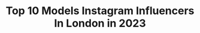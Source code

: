 ---
title: Top 10 Models Instagram Influencers In London in 2023
description: >-
  Find top models Instagram influencers in London in 2023. Most popular hashtags: #model #mood #ootd.
platform: Instagram
hits: 723
text_top: Analyze the most popular Instagram influencers on inBeat.
text_bottom: Our platform holds 723 Instagram influencers like this in London, United Kingdom for you to work with.
profiles:
  - username: "joachimgerngross3"
    fullname: >-
      Joachim Gerngroß
    bio: >-
      Model Based in London and Berlin All Images under copyright SMB Models Berlin Profile Models London Hourra Models Marseille Nice Lyon Emily Models
    location: "United Kingdom"
    followers: 28163
    engagement: 446
    commentsToLikes: 0.059486
    id: ckaowzs0lb4e60i78f57rb1l2
    verified: false
    hashtags: "#bearded, #handsomeguy, #manwithbeard, #silverbeard"
  - username: "kyratavernier"
    fullname: >-
      KYRA-JADE ♉︎
    bio: >-
      22 • 🇩🇲🇬🇧 • LDN📍• @kyratfit The Hive Models London | The Mgmt Sydney | Muse Models New York | Ice Genetics Cape Town
    location: "United Kingdom"
    followers: 20043
    engagement: 344
    commentsToLikes: 0.084606
    id: ck5he9zi2ru2z0i11tmjsp5bo
    verified: false
    hashtags: "#blacklivesmatter, #georgefloyd, #blackouttuesday, #ripgeorgefloyd"
  - username: "xanamarlenex"
    fullname: >-
      ANA MARLENE
    bio: >-
      fashion designer & model | london | 🇵🇹🇸🇹 mgmt- @representlondonpr founder | creative director of @visionbya & @jechcier_ bookings- dm or email
    location: "United Kingdom"
    followers: 10126
    engagement: 1092
    commentsToLikes: 0.047097
    id: ck14kd8dloy9x0i19iws364nm
    verified: false
    hashtags: "#pltbabe, #explorepage, #explore, #katchme"
  - username: "iamsapra"
    fullname: >-
      Raja Sapra
    bio: >-
      content creator + model London, UK 🇬🇧 @thevictoriansinghs iamsapra@hotmail.com
    location: "United Kingdom"
    followers: 15869
    engagement: 523
    commentsToLikes: 0.061871
    id: ck5zvd0133zxl0i14r633v0d0
    verified: false
    hashtags: "#ad, #iamsapra, #imwearingri, #burtonmenswear"
  - username: "hannahmurre11"
    fullname: >-
      Hannah Murrell 🌙✨
    bio: >-
      Elite | LA, Miami. W Models | London Viviens | Melbourne. The Face | Mexico • Yoga & ecstatic dance💃🏽- @lalunayoga_
    location: "United Kingdom"
    followers: 85383
    engagement: 272
    commentsToLikes: 0.027128
    id: ck14hig5hagy80i19bp5fcfwz
    verified: false
    hashtags: "#hulahoop, #alohaschicas, #makeup, #lingerie"
  - username: "dashanikonovaa"
    fullname: >-
      Daria
    bio: >-
      MA @iconic_mgmt (Bookings @ingonolden) NY @womenmanagementny Paris @premium_models London @models1 Milan @monster_mgmt
    location: "United Kingdom"
    followers: 18929
    engagement: 522
    commentsToLikes: 0.022816
    id: ck5hn2ub2n3qt0i11z6k2hi3e
    verified: false
    hashtags: "#polaroids"
  - username: "monamiepics"
    fullname: >-
      𝔸𝕞𝕚𝕖❣️
    bio: >-
      😴 WILL BE BACK SOON Internationally Published Model London/Essex 🇬🇧 ✍🏻@valkyriemodels @buzz_talent_ ♾ @infinityports DM for rates & enquiries 📩
    location: "United Kingdom"
    followers: 2704
    engagement: 993
    commentsToLikes: 0.132985
    id: ck8syqq74ln6g0j786k7xvbsp
    verified: false
    hashtags: "#collectivetrend, #creativecontentbuilders, #bridalshoot, #wedding"
  - username: "zuzana.kushnirukova"
    fullname: >-
      zuzu🦋
    bio: >-
      ma @crush.models london @milkmodelmanagement
    location: "United Kingdom"
    followers: 11021
    engagement: 830
    commentsToLikes: 0.011909
    id: ck0w2v235qax80i19kcqrkv2j
    verified: false
    hashtags: "#ginger, #blueeyes, #gingerhair, #freckles"
  - username: "kiirrajones"
    fullname: >-
      Kirra Jones
    bio: >-
      Made in Aus - Living In London ⭐️ • NEVS MODELS LONDON • For bookings : Lindsey@nevs.co.uk
    location: "United Kingdom"
    followers: 17513
    engagement: 235
    commentsToLikes: 0.040144
    id: ck0ucbikggh2o0i19q9jraqk5
    verified: false
    hashtags: "#model, #picoftheday, #fashion, #body"
  - username: "lilliebernie"
    fullname: >-
      Lillie B
    bio: >-
      Artist & Model - London ART⚡️ @lilliebeeee BRAND INQUIRIES ✨Lillie@inspomanagement.co.uk ART INQUIRIES ✨studio@lilliebernie.com
    location: "United Kingdom"
    followers: 21527
    engagement: 134
    commentsToLikes: 0.048179
    id: ck6u1dkcxl3kn0j71x4mrl6uy
    verified: false
    hashtags: ""
---